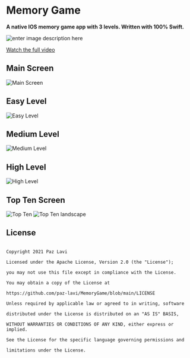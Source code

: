 # Memory Game
**A native IOS memory game app with 3 levels. Written with 100% Swift.**

![enter image description here](https://raw.githubusercontent.com/paz-lavi/MemoryGame/main/Media/IOS%20-%20Memory%20Game%20Video.gif)

[Watch the full video](https://vimeo.com/553103981)
## Main Screen 
![Main Screen](https://raw.githubusercontent.com/paz-lavi/MemoryGame/main/Media/sc1.png)
## Easy Level

![Easy Level](https://raw.githubusercontent.com/paz-lavi/MemoryGame/main/Media/sc4.png)
## Medium Level 
![Medium Level](https://raw.githubusercontent.com/paz-lavi/MemoryGame/main/Media/sc3.png)
## High Level 
![High Level](https://raw.githubusercontent.com/paz-lavi/MemoryGame/main/Media/sc2.png)
## Top Ten Screen
![Top Ten](https://raw.githubusercontent.com/paz-lavi/MemoryGame/main/Media/sc5.png)
![Top Ten landscape](https://raw.githubusercontent.com/paz-lavi/MemoryGame/main/Media/sc6.png)
## License

```

Copyright 2021 Paz Lavi

Licensed under the Apache License, Version 2.0 (the "License");

you may not use this file except in compliance with the License.

You may obtain a copy of the License at

https://github.com/paz-lavi/MemoryGame/blob/main/LICENSE

Unless required by applicable law or agreed to in writing, software

distributed under the License is distributed on an "AS IS" BASIS,

WITHOUT WARRANTIES OR CONDITIONS OF ANY KIND, either express or implied.

See the License for the specific language governing permissions and

limitations under the License.

```
